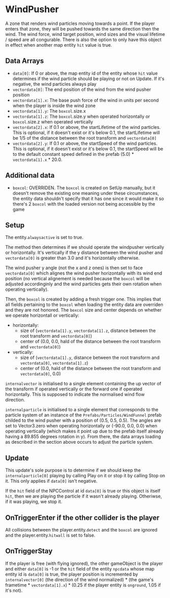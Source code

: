# WindPusher
A zone that renders wind particles moving towards a point. If the player enters that zone, they will be pushed towards the same direction then the wind. The wind force, wind target position, wind sizes and the visual lifetime / speed are all congurable. There is also the option to only have this object in effect when another map entity `hit` value is true.

## Data Arrays
- `data[0]`: If 0 or above, the map entity id of the entity whose `hit` value determines if the wind particle should be playing or not on Update. If it's negative, the wind particles always play
- `vectordata[0]`: The end position of the wind from the wind pusher position
- `vectordata[1].x`: The base push force of the wind in units per second when the player is inside the wind zone
- `vectordata[1].y`: The `boxcol`.size.x
- `vectordata[1].z`: The `boxcol`.size.y when operated horizontally or `boxcol`.size.z when operated vertically
- `vectordata[2].x`: If 0.1 or above, the startLifetime of the wind particles. This is optional, if it doesn't exist or it's below 0.1, the startLifetime will be 1/5 of the distance between the root transform and `vectordata[0]`
- `vectordata[2].y`: If 0.1 or above, the startSpeed of the wind particles. This is optional, if it doesn't exist or it's below 0.1, the startSpeed will be to the default constant speed defined in the prefab (5.0) * `vectordata[1].x` * 20.0.

## Additional data
- `boxcol`: OVERRIDEN. The `boxcol` is created on SetUp manually, but it doesn't remove the existing one meaning under these circumstances, the entity data shouldn't specify that it has one since it would make it so there's 2 `boxcol` with the loaded version not being accessible by the game

## Setup
The entity.`alwaysactive` is set to true.

The method then determines if we should operate the windpusher vertically or horizontally. It's vertically if the y distance between the wind pusher and `vectordata[0]` is greater than 3.0 and it's horizontally otherwise.

The wind pusher y angle (not the x and z ones) is then set to face `vectordata[0]` which alignes the wind pusher horizontally with its wind end position (no vertical alignement is needed because the `boxcol` will be adjusted accordinginly and the wind particles gets their own rotation when operating vertically).

Then, the `boxcol` is created by adding a fresh trigger one. This implies that all fields pertaining to the `boxcol` when loading the entity data are overriden and they are not honored. The `boxcol` size and center depends on whether we operate horizontall or vertically:
- horizontally:
  - size of (`vectordata[1].y`, `vectordata[1].z`, distance between the root transform and `vectordata[0]`) 
  - center of (0.0, 0.0, hald of the distance between the root transform and `vectordata[0]`)
- vertically: 
  - size of (`vectordata[1].y`, distance between the root transform and `vectordata[0]`, `vectordata[1].z`) 
  - center of (0.0, hald of the distance between the root transform and `vectordata[0]`, 0.0)

`internalvector` is initialised to a single element containing the up vector of the transform if operated vertically or the forward one if operated horizontally. This is supposed to indicate the normalised wind flow direction.

`internalparticle` is initialised to a single element that corresponds to the particle system of an instance of the `Prefabs/Particles/WindFunnel` prefab childed to the wind pusher with a position of (0.5, 0.5, 0.5). The angles are set to Vector3.zero when operating horizontally or (-90.0, 0.0, 0.0) when operating vertically (which makes it point up due to the prefab itself already having a 89.855 degrees rotation in y). From there, the data arrays loading as described in the section above occurs to adjust the particle system.

## Update
This update's sole purpose is to determine if we should keep the `internalparticle[0]` playing by calling Play on it or stop it by calling Stop on it. This only applies if `data[0]` isn't negative.

If the `hit` field of the NPCControl at id `data[0]` is true or this object is itself `hit`, then we are playing the particle if it wasn't already playing. Otheriwse, if it was playing, we stop it.

## OnTriggerEnter if the other collider is the player
All collisions between the player.entity.`detect` and the `boxcol` are ignored and the player.entity.`hitwall` is set to false.

## OnTriggerStay
If the player is free (with flying ignored), the other gameObject is the player and either `data[0]` is -1 or the `hit` field of the entity `npcdata` whose map entity id is `data[0]` is true, the player position is incremented by `internalvector[0]` (the direction of the wind normalized) * (the game's frametime * `vectordata[1].x`) * (0.25 if the player entity is `onground`, 1.05 if it's not).
